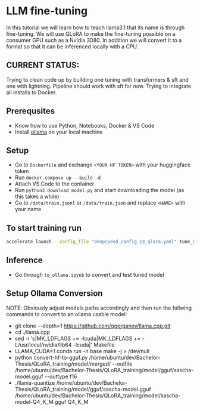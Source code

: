 # LLM fine-tuning

In this tutorial we will learn how to teach llama3.1 that its name is <INSERT YOUR NAME HERE> through fine-tuning. We will use QLoRA to make the fine-tuning possible on a consumer GPU such as a Nvidia 3080. In addition we will convert it to a format so that it can be inferenced locally with a CPU.

## CURRENT STATUS:
Trying to clean code up by building one tuning with transformers & sft and one with lightning. Pipeline should work with sft for now. Trying to integrate all installs to Docker.

## Prerequsites
- Know how to use Python, Notebooks, Docker & VS Code
- Install [ollama](https://ollama.com/) on your local machine

## Setup
- Go to `Dockerfile` and exchange `<YOUR HF TOKEN>` with your huggingface token
- Run `docker-compose up --build -d`
- Attach VS Code to the container
- Run `python3 download_model.py` and start downloading the model (as this takes a while)
- Go to `/data/train.jsonl` or `/data/train.json` and replace ``<NAME>`` with your name

## To start training run
``` bash
accelerate launch --config_file "deepspeed_config_z3_qlora.yaml" tune_sft.py
```
## Inference
- Go through `to_ollama.ipynb` to convert and test tuned model


## Setup Ollama Conversion

NOTE: Obviously adjust models paths accordingly and then run the follwing commands to convert to an ollama usable model:

- git clone --depth=1 https://github.com/ggerganov/llama.cpp.git
- cd ./llama.cpp
- sed -i 's|MK_LDFLAGS   += -lcuda|MK_LDFLAGS   += -L/usr/local/nvidia/lib64 -lcuda|' Makefile
- LLAMA_CUDA=1 conda run -n base make -j > /dev/null
- python convert-hf-to-gguf.py /home/ubuntu/dev/Bachelor-Thesis/QLoRA_training/model/merged/ --outfile /home/ubuntu/dev/Bachelor-Thesis/QLoRA_training/model/gguf/sascha-model.gguf --outtype f16
- ./llama-quantize /home/ubuntu/dev/Bachelor-Thesis/QLoRA_training/model/gguf/sascha-model.gguf /home/ubuntu/dev/Bachelor-Thesis/QLoRA_training/model/sascha-model-Q4_K_M.gguf Q4_K_M